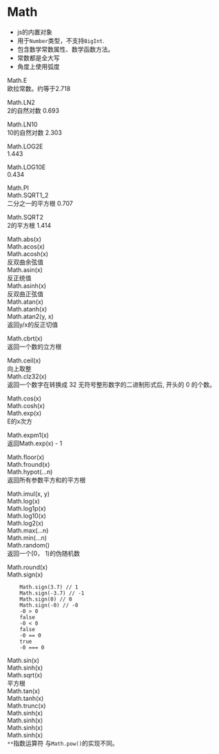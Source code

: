 # Math
- js的内置对象
- 用于`Number`类型，不支持`BigInt`.
- 包含数学常数属性、数学函数方法。
- 常数都是全大写
- 角度上使用弧度

Math.E  
欧拉常数。约等于2.718  

Math.LN2  
2的自然对数 0.693  

Math.LN10  
10的自然对数 2.303  

Math.LOG2E  
1.443  

Math.LOG10E  
0.434  

Math.PI  
Math.SQRT1_2  
二分之一的平方根 0.707  

Math.SQRT2  
2的平方根 1.414  

Math.abs(x)  
Math.acos(x)  
Math.acosh(x)  
反双曲余弦值  
Math.asin(x)  
反正统值  
Math.asinh(x)  
反双曲正弦值  
Math.atan(x)  
Math.atanh(x)  
Math.atan2(y, x)  
返回y/x的反正切值  

Math.cbrt(x)  
返回一个数的立方根  

Math.ceil(x)  
向上取整  
Math.clz32(x)  
返回一个数字在转换成 32 无符号整形数字的二进制形式后, 开头的 0   的个数。  

Math.cos(x)  
Math.cosh(x)  
Math.exp(x)  
E的x次方  

Math.expm1(x)  
返回Math.exp(x) - 1  

Math.floor(x)  
Math.fround(x)  
Math.hypot(...n)  
返回所有参数平方和的平方根  

Math.imul(x, y)  
Math.log(x)  
Math.log1p(x)  
Math.log10(x)  
Math.log2(x)  
Math.max(...n)  
Math.min(...n)  
Math.random()  
返回一个[0， 1)的伪随机数  

Math.round(x)  
Math.sign(x)  
```
    Math.sign(3.7) // 1
    Math.sign(-3.7) // -1
    Math.sign(0) // 0
    Math.sign(-0) // -0
    -0 > 0
    false
    -0 < 0
    false
    -0 == 0
    true
    -0 === 0
```
Math.sin(x)  
Math.sinh(x)  
Math.sqrt(x)  
平方根  
Math.tan(x)  
Math.tanh(x)  
Math.trunc(x)  
Math.sinh(x)  
Math.sinh(x)  
Math.sinh(x)  
Math.sinh(x)  
`**`指数运算符 与`Math.pow()`的实现不同。  

